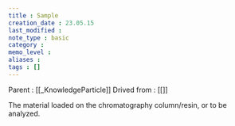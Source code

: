 ```yaml
---
title : Sample
creation_date : 23.05.15
last_modified :
note_type : basic
category :
memo_level :
aliases : 
tags : []
---
```


Parent : [[_KnowledgeParticle]]
Drived from : [[]]

The material loaded on the chromatography column/resin, or to be analyzed.